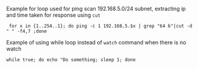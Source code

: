 Example for loop used for ping scan 192.168.5.0/24 subnet, extracting ip and time taken for response using `cut`

```
 for x in {1..254..1}; do ping -c 1 192.168.5.$x | grep "64 b"|cut -d " " -f4,7 ;done
```

Example of using while loop instead of `watch` command when there is no watch

```
while true; do echo "Do something; sleep 1; done
```